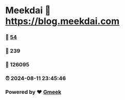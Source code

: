 # Meekdai :link: https://blog.meekdai.com 
### :page_facing_up: [54](https://blog.meekdai.com/tag.html) 
### :speech_balloon: 239 
### :hibiscus: 126095 
### :alarm_clock: 2024-08-11 23:45:46 
### Powered by :heart: [Gmeek](https://github.com/Meekdai/Gmeek)

